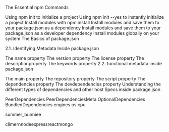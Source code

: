 The Essential npm Commands

Using npm init to initialize a project
Using npm init --yes to instantly initialize a project
Install modules with npm install
Install modules and save them to your package.json as a dependency
Install modules and save them to your package.json as a developer dependency
Install modules globally on your system
The Basics of package.json

2.1. Identifying Metadata Inside package.json

The name property
The version property
The license property
The descriptionproperty
The keywords property
2.2. functional metadata inside package.json

The main property
The repository property
The script property
The dependencies property
The devdependencies property
Understanding the different types of dependencies and other host Specs inside package.json

PeerDependencies
PeerDependenciesMeta
OptionalDependencies
BundledDependencies
engines
os
cpu


summer_bunniee




climernnodeexpressreactmongo